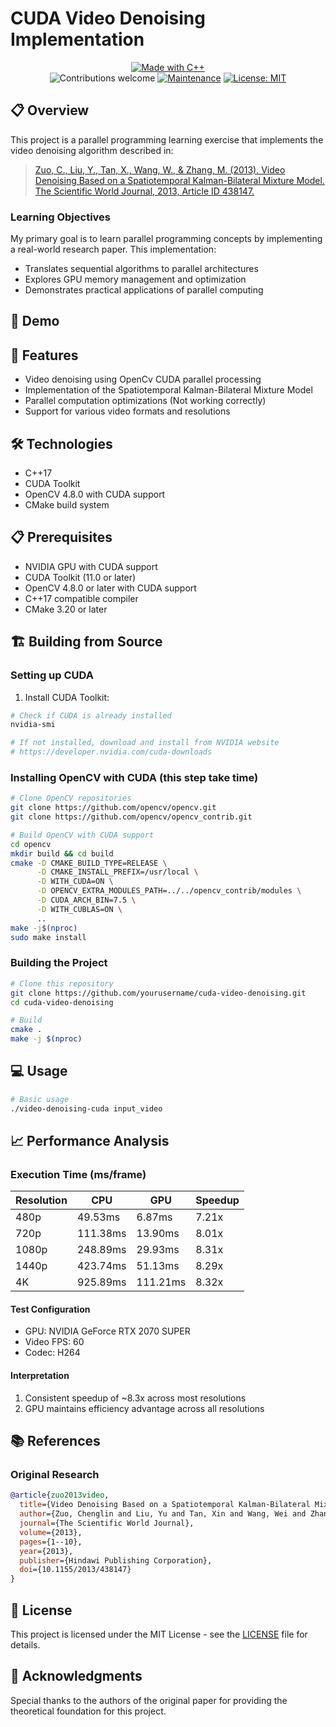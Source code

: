 # CUDA Video Denoising Implementation

<div align="center">
<a href="https://isocpp.org/"><img src="https://img.shields.io/badge/Made%20with-C%2B%2B-00599C?style=for-the-badge&logo=c%2B%2B" alt="Made with C++"></a>
<br>
<img src="https://img.shields.io/badge/contributions-welcome-brightgreen.svg?style=flat" alt="Contributions welcome">
<a href="https://github.com/yourusername/cuda-video-denoising/graphs/commit-activity"><img src="https://img.shields.io/badge/Maintained%3F-yes-green.svg" alt="Maintenance"></a>
<a href="https://opensource.org/licenses/MIT"><img src="https://img.shields.io/badge/License-MIT-blue.svg" alt="License: MIT"></a>
</div>

## 📋 Overview
This project is a parallel programming learning exercise that implements the video denoising algorithm described in:

> [Zuo, C., Liu, Y., Tan, X., Wang, W., & Zhang, M. (2013). Video Denoising Based on a Spatiotemporal Kalman-Bilateral Mixture Model. The Scientific World Journal, 2013, Article ID 438147.](https://www.hindawi.com/journals/tswj/2013/438147/) 




### Learning Objectives
My primary goal is to learn parallel programming concepts by implementing a real-world research paper. This implementation:
- Translates sequential algorithms to parallel architectures
- Explores GPU memory management and optimization
- Demonstrates practical applications of parallel computing

## 🎥 Demo


## 🚀 Features
- Video denoising using OpenCv CUDA parallel processing
- Implementation of the Spatiotemporal Kalman-Bilateral Mixture Model
- Parallel computation optimizations (Not working correctly)
- Support for various video formats and resolutions

## 🛠️ Technologies
- C++17
- CUDA Toolkit
- OpenCV 4.8.0 with CUDA support
- CMake build system

## 📋 Prerequisites
- NVIDIA GPU with CUDA support
- CUDA Toolkit (11.0 or later)
- OpenCV 4.8.0 or later with CUDA support
- C++17 compatible compiler
- CMake 3.20 or later

## 🏗️ Building from Source

### Setting up CUDA
1. Install CUDA Toolkit:
```bash
# Check if CUDA is already installed
nvidia-smi

# If not installed, download and install from NVIDIA website
# https://developer.nvidia.com/cuda-downloads
```

### Installing OpenCV with CUDA (this step take time)
```bash
# Clone OpenCV repositories
git clone https://github.com/opencv/opencv.git
git clone https://github.com/opencv/opencv_contrib.git

# Build OpenCV with CUDA support
cd opencv
mkdir build && cd build
cmake -D CMAKE_BUILD_TYPE=RELEASE \
      -D CMAKE_INSTALL_PREFIX=/usr/local \
      -D WITH_CUDA=ON \
      -D OPENCV_EXTRA_MODULES_PATH=../../opencv_contrib/modules \
      -D CUDA_ARCH_BIN=7.5 \
      -D WITH_CUBLAS=ON \
      ..
make -j$(nproc)
sudo make install
```

### Building the Project
```bash
# Clone this repository
git clone https://github.com/yourusername/cuda-video-denoising.git
cd cuda-video-denoising

# Build
cmake .
make -j $(nproc)
```

## 💻 Usage
```bash
# Basic usage
./video-denoising-cuda input_video
```

## 📈 Performance Analysis

### Execution Time (ms/frame)

| Resolution | CPU         | GPU                   | Speedup |
|------------|-------------|-----------------------|---------|
| 480p       | 49.53ms     | 6.87ms                | 7.21x   |
| 720p       | 111.38ms    | 13.90ms               | 8.01x   |
| 1080p      | 248.89ms    | 29.93ms               | 8.31x   |
| 1440p      | 423.74ms    | 51.13ms               | 8.29x   |
| 4K         | 925.89ms    | 111.21ms              | 8.32x   |

#### Test Configuration
- GPU: NVIDIA GeForce RTX 2070 SUPER
- Video FPS: 60 
- Codec: H264

#### Interpretation
1. Consistent speedup of ~8.3x across most resolutions
2. GPU maintains efficiency advantage across all resolutions


## 📚 References

### Original Research
```bibtex
@article{zuo2013video,
  title={Video Denoising Based on a Spatiotemporal Kalman-Bilateral Mixture Model},
  author={Zuo, Chenglin and Liu, Yu and Tan, Xin and Wang, Wei and Zhang, Maojun},
  journal={The Scientific World Journal},
  volume={2013},
  pages={1--10},
  year={2013},
  publisher={Hindawi Publishing Corporation},
  doi={10.1155/2013/438147}
}
```

## 📝 License
This project is licensed under the MIT License - see the [LICENSE](LICENSE) file for details.

## 🙏 Acknowledgments
Special thanks to the authors of the original paper for providing the theoretical foundation for this project. 